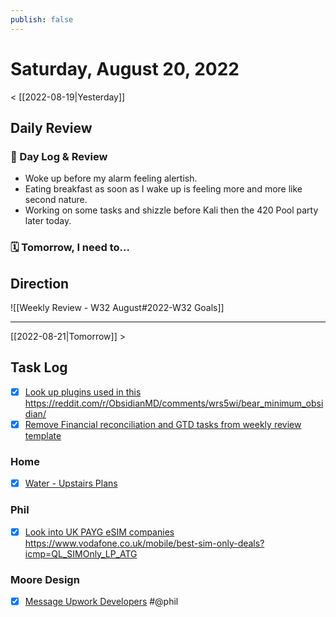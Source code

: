```yaml
---
publish: false 
---
```


# Saturday, August 20, 2022

< [[2022-08-19|Yesterday]]

## Daily Review

### 📕 Day Log & Review
- Woke up before my alarm feeling alertish.
- Eating breakfast as soon as I wake up is feeling more and more like second nature.
- Working on some tasks and shizzle before Kali then the 420 Pool party later today.



### 🗓 Tomorrow, I need to...




## Direction
![[Weekly Review - W32 August#2022-W32 Goals]]


---

[[2022-08-21|Tomorrow]] >

## Task Log
- [x] [Look up plugins used in this](things:///show?id=3BVNZH8KB8yU8JZMUu3mjj)
	https://reddit.com/r/ObsidianMD/comments/wrs5wi/bear_minimum_obsidian/
- [x] [Remove Financial reconciliation and GTD tasks from weekly review template](things:///show?id=2X1vNxzN6qLXpB9iJFub7U)
### Home
- [x] [Water - Upstairs Plans](things:///show?id=4rBpCNK1fxZRhNJ6oiEjik)
### Phil
- [x] [Look into UK PAYG eSIM companies](things:///show?id=Uygq6QigM5ag7xRypqEsd3)
	https://www.vodafone.co.uk/mobile/best-sim-only-deals?icmp=QL_SIMOnly_LP_ATG
### Moore Design
- [x] [Message Upwork Developers](things:///show?id=YTYukwH799cP2PQZtLDySK) #@phil